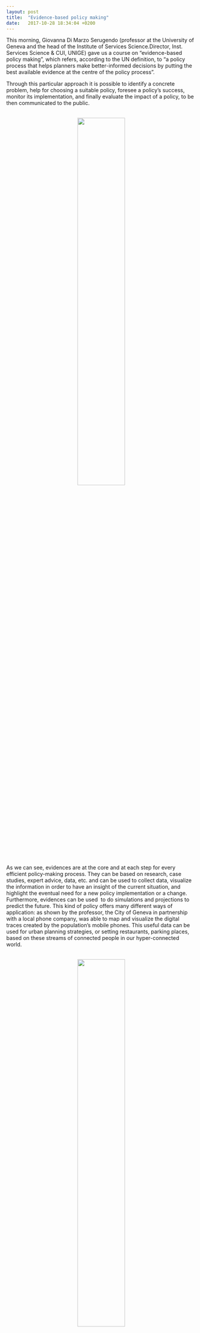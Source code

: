 ```yaml
---
layout: post
title:  "Evidence-based policy making"
date:   2017-10-28 18:34:04 +0200
---
```


This morning, Giovanna Di Marzo Serugendo (professor at the University of Geneva and the head of the Institute of Services 
Science.Director, Inst. Services Science & CUI, UNIGE) gave us a course on “evidence-based policy making”, which refers, according to the 
UN definition, to “a policy process that helps planners make better-informed decisions by putting the best available evidence at the
centre of the policy process”.

Through this particular approach it is possible to identify a concrete problem, help for choosing a suitable policy, foresee a policy’s
success, monitor its implementation, and finally evaluate the impact of a policy, to be then communicated to the public.

<br>
<center><img src="""  width="50%"></center>
<br>

As we can see, evidences are at the core and at each step for every efficient policy-making process. They can be based on research, case 
studies, expert advice, data, etc. and can be used to collect data, visualize the information in order to have an insight of the current
situation, and highlight the eventual need for a new policy implementation or a change. Furthermore, evidences can be used  to do
simulations and projections to predict the future. 
This kind of policy offers many different ways of application: as shown by the professor, the City of Geneva in partnership with a local
phone company, was able to map and visualize the digital traces created by the population’s mobile phones. This useful data can be used
for urban planning strategies, or setting restaurants, parking places, based on these streams of connected people in our hyper-connected
world. 

<br>
<center><img src="""  width="50%"></center>
<br>

Voici le projet: https://villevivante.ch/#background 

Another very intuitive and effective example for using data, is what Tesco (a retailer chain based mainly in the UK) does with the data
they collect from their customers Clubcard. Having access to their customers’ addresses (information they get when customers sign up for
this service), they are able to know best where to locate their next branch, and where it suits the best the needs of the customers. 

As a follow-up, we had a chance to have a go in this policy making process 
by taking inspiration from professor Di Marzo Serugendo’s examples: especially, two ideas were particularly pertinent. 

The first consisted in increasing educated youth employment: the intuition is that areas around certain universities which have specific
expertise, will be full of graduate students experts in those particular fields, and living in the region. Therefore, this would be the
best zones for companies to set up their lab according to their needs.

Another interesting idea was aimed at improving the education system, and for countries to learn the best practices and systems based on
data collected by the OECD’s Pisa 2015 survey. What we found is that students score differently according to their ethnicity: this finding
prompt to the idea to look at how the educative system of each country can be improved by learning best practices among each other. 

We have been surprised in realizing how were visualizations helpful to understand a problem and how they were easy to interpret instead of
data-base for instance. but at the same time, we realise that there are all sorts of risk regarding privacy that comes with this kind of
policy making. As pointed out by the professor as well, along with these innovative ways of making policies, there’s also need to
simultaneously provide data protection and privacy. 

Written by Tina La and Amaëlle Grosjean 
